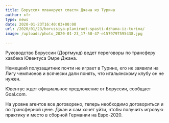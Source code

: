 ```yaml
---
title: Боруссия планирует спасти Джана из Турина
author: xfr
type: news
date: 2020-01-23T16:40:03+00:00
url: /2020/01/23/borussiya-planiruet-spasti-dzhana-iz-turina/
image: /uploads/photo_2020-01-23_17-50-47-e1579797595438.jpg

---
```

Руководство Боруссии (Дортмунд) ведет переговоры по трансферу хавбека Ювентуса Эмре Джана.

Немецкий полузащитник почти не играет в Турине, его не заявили на Лигу чемпионов и всячески дали понять, что итальянскому клубу он не нужен.

Ювентус ждет официальное предложение от Боруссии, сообщает Goal.com.

На уровне агентов все договорено, теперь необходимо договориться и по трансферной цене. Джан и сам хочет уйти, чтобы получить игровую практику и место в сборной Германии на Евро-2020.